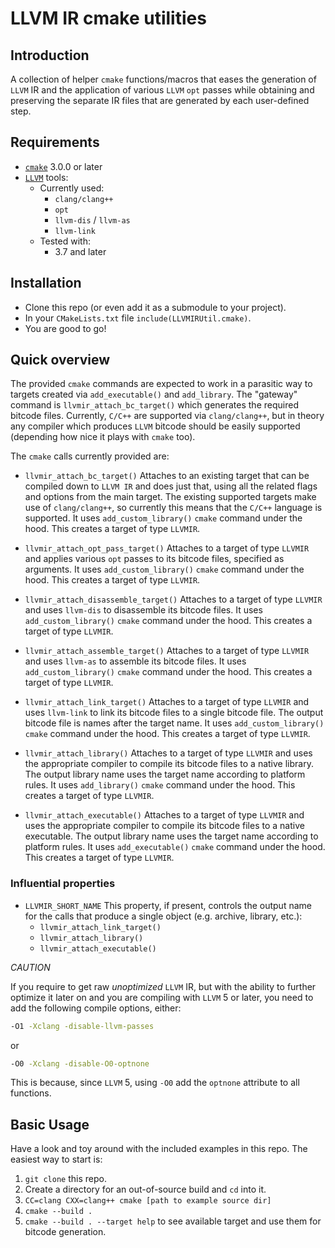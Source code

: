 # LLVM IR cmake utilities

## Introduction

A collection of helper `cmake` functions/macros that eases the generation of `LLVM` IR and the application of various
`LLVM` `opt` passes while obtaining and preserving the separate IR files that are generated by each user-defined step.

## Requirements

-   [`cmake`][1] 3.0.0 or later
-   [`LLVM`][2] tools:
    -   Currently used:
        -   `clang/clang++`
        -   `opt`
        -   `llvm-dis` / `llvm-as`
        -   `llvm-link`
    -   Tested with:
        -   3.7 and later

## Installation

-   Clone this repo (or even add it as a submodule to your project).
-   In your `CMakeLists.txt` file `include(LLVMIRUtil.cmake)`.
-   You are good to go!

## Quick overview

The provided `cmake` commands are expected to work in a parasitic way to targets created via `add_executable()` and
`add_library`. The "gateway" command is `llvmir_attach_bc_target()` which generates the required bitcode files.
Currently, `C/C++` are supported via `clang/clang++`, but in theory any compiler which produces `LLVM` bitcode should be
easily supported (depending how nice it plays with `cmake` too).

The `cmake` calls currently provided are:

-   `llvmir_attach_bc_target()`
  Attaches to an existing target that can be compiled down to `LLVM IR` and does just that, using all the related flags
  and options from the main target. The existing supported targets make use of `clang/clang++`, so currently this means
  that the `C/C++` language is supported. It uses `add_custom_library()` `cmake` command under the hood. This creates a
  target of type `LLVMIR`.

-   `llvmir_attach_opt_pass_target()`
  Attaches to a target of type `LLVMIR` and applies various `opt` passes to its bitcode files, specified as arguments.
  It uses `add_custom_library()` `cmake` command under the hood. This creates a target of type `LLVMIR`.

-   `llvmir_attach_disassemble_target()`
  Attaches to a target of type `LLVMIR` and uses `llvm-dis` to disassemble its bitcode files. It uses
  `add_custom_library()` `cmake` command under the hood. This creates a target of type `LLVMIR`.

-   `llvmir_attach_assemble_target()`
  Attaches to a target of type `LLVMIR` and uses `llvm-as` to assemble its bitcode files. It uses `add_custom_library()`
  `cmake` command under the hood. This creates a target of type `LLVMIR`.

-   `llvmir_attach_link_target()`
  Attaches to a target of type `LLVMIR` and uses `llvm-link` to link its bitcode files to a single bitcode file. The
  output bitcode file is names after the target name. It uses `add_custom_library()` `cmake` command under the hood.
  This creates a target of type `LLVMIR`.

-   `llvmir_attach_library()`
  Attaches to a target of type `LLVMIR` and uses the appropriate compiler to compile its bitcode files to a native
  library. The output library name uses the target name according to platform rules. It uses `add_library()` `cmake`
  command under the hood. This creates a target of type `LLVMIR`.

-   `llvmir_attach_executable()`
  Attaches to a target of type `LLVMIR` and uses the appropriate compiler to compile its bitcode files to a native
  executable. The output library name uses the target name according to platform rules. It uses `add_executable()`
  `cmake` command under the hood. This creates a target of type `LLVMIR`.

### Influential properties

- `LLVMIR_SHORT_NAME`
  This property, if present, controls the output name for the calls that produce a single object (e.g. archive, library,
  etc.):
  - `llvmir_attach_link_target()`
  - `llvmir_attach_library()`
  - `llvmir_attach_executable()`


_CAUTION_

If you require to get raw _unoptimized_ `LLVM` IR, but with the ability to further optimize it later on and you are
compiling  with `LLVM` 5 or later, you need to add the following compile options, either:

```bash
-O1 -Xclang -disable-llvm-passes
```

or

```bash
-O0 -Xclang -disable-O0-optnone
```

This is because, since `LLVM` 5, using `-O0` add the `optnone` attribute to all functions.

## Basic Usage

Have a look and toy around with the included examples in this repo. The easiest way to start is:

1.  `git clone` this repo.
2.  Create a directory for an out-of-source build and `cd` into it.
3.  `CC=clang CXX=clang++ cmake [path to example source dir]`
4.  `cmake --build .`
5.  `cmake --build . --target help` to see available target and use them for bitcode generation.

[1]: https://cmake.org

[2]: www.llvm.org
